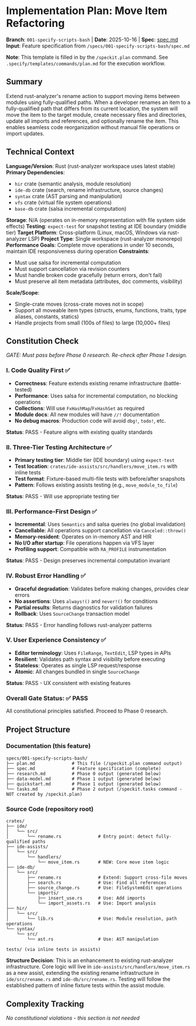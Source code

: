 # Implementation Plan: Move Item Refactoring

**Branch**: `001-specify-scripts-bash` | **Date**: 2025-10-16 | **Spec**: [spec.md](./spec.md)
**Input**: Feature specification from `/specs/001-specify-scripts-bash/spec.md`

**Note**: This template is filled in by the `/speckit.plan` command. See `.specify/templates/commands/plan.md` for the execution workflow.

## Summary

Extend rust-analyzer's rename action to support moving items between modules using fully-qualified paths. When a developer renames an item to a fully-qualified path that differs from its current location, the system will move the item to the target module, create necessary files and directories, update all imports and references, and optionally rename the item. This enables seamless code reorganization without manual file operations or import updates.

## Technical Context

**Language/Version**: Rust (rust-analyzer workspace uses latest stable)
**Primary Dependencies**:
- `hir` crate (semantic analysis, module resolution)
- `ide-db` crate (search, rename infrastructure, source changes)
- `syntax` crate (AST parsing and manipulation)
- `vfs` crate (virtual file system operations)
- `base-db` crate (salsa incremental computation)

**Storage**: N/A (operates on in-memory representation with file system side effects)
**Testing**: `expect-test` for snapshot testing at IDE boundary (middle tier)
**Target Platform**: Cross-platform (Linux, macOS, Windows via rust-analyzer LSP)
**Project Type**: Single workspace (rust-analyzer monorepo)
**Performance Goals**: Complete move operations in under 10 seconds, maintain IDE responsiveness during operation
**Constraints**:
- Must use salsa for incremental computation
- Must support cancellation via revision counters
- Must handle broken code gracefully (return errors, don't fail)
- Must preserve all item metadata (attributes, doc comments, visibility)

**Scale/Scope**:
- Single-crate moves (cross-crate moves not in scope)
- Support all moveable item types (structs, enums, functions, traits, type aliases, constants, statics)
- Handle projects from small (100s of files) to large (10,000+ files)

## Constitution Check

*GATE: Must pass before Phase 0 research. Re-check after Phase 1 design.*

### I. Code Quality First ✅

- **Correctness**: Feature extends existing rename infrastructure (battle-tested)
- **Performance**: Uses salsa for incremental computation, no blocking operations
- **Collections**: Will use `FxHashMap`/`FxHashSet` as required
- **Module docs**: All new modules will have `//!` documentation
- **No debug macros**: Production code will avoid `dbg!`, `todo!`, etc.

**Status**: PASS - Feature aligns with existing quality standards

### II. Three-Tier Testing Architecture ✅

- **Primary testing tier**: Middle tier (IDE boundary) using `expect-test`
- **Test location**: `crates/ide-assists/src/handlers/move_item.rs` with inline tests
- **Test format**: Fixture-based multi-file tests with before/after snapshots
- **Pattern**: Follows existing assists testing (e.g., `move_module_to_file`)

**Status**: PASS - Will use appropriate testing tier

### III. Performance-First Design ✅

- **Incremental**: Uses `Semantics` and salsa queries (no global invalidation)
- **Cancellable**: All operations support cancellation via `Canceled::throw()`
- **Memory-resident**: Operates on in-memory AST and HIR
- **No I/O after startup**: File operations happen via VFS layer
- **Profiling support**: Compatible with `RA_PROFILE` instrumentation

**Status**: PASS - Design preserves incremental computation invariant

### IV. Robust Error Handling ✅

- **Graceful degradation**: Validates before making changes, provides clear errors
- **No assertions**: Uses `always!()` and `never!()` for conditions
- **Partial results**: Returns diagnostics for validation failures
- **Rollback**: Uses `SourceChange` transaction model

**Status**: PASS - Error handling follows rust-analyzer patterns

### V. User Experience Consistency ✅

- **Editor terminology**: Uses `FileRange`, `TextEdit`, LSP types in APIs
- **Resilient**: Validates path syntax and visibility before executing
- **Stateless**: Operates as single LSP request/response
- **Atomic**: All changes bundled in single `SourceChange`

**Status**: PASS - UX consistent with existing features

### Overall Gate Status: ✅ PASS

All constitutional principles satisfied. Proceed to Phase 0 research.

## Project Structure

### Documentation (this feature)

```
specs/001-specify-scripts-bash/
├── plan.md              # This file (/speckit.plan command output)
├── spec.md              # Feature specification (complete)
├── research.md          # Phase 0 output (generated below)
├── data-model.md        # Phase 1 output (generated below)
├── quickstart.md        # Phase 1 output (generated below)
└── tasks.md             # Phase 2 output (/speckit.tasks command - NOT created by /speckit.plan)
```

### Source Code (repository root)

```
crates/
├── ide/
│   └── src/
│       └── rename.rs              # Entry point: detect fully-qualified paths
├── ide-assists/
│   └── src/
│       └── handlers/
│           └── move_item.rs       # NEW: Core move item logic
├── ide-db/
│   └── src/
│       ├── rename.rs              # Extend: Support cross-file moves
│       ├── search.rs              # Use: Find all references
│       ├── source_change.rs       # Use: FileSystemEdit operations
│       └── imports/
│           ├── insert_use.rs      # Use: Add imports
│           └── import_assets.rs   # Use: Import analysis
├── hir/
│   └── src/
│       └── lib.rs                 # Use: Module resolution, path operations
└── syntax/
    └── src/
        └── ast.rs                 # Use: AST manipulation

tests/ (via inline tests in assists)
```

**Structure Decision**: This is an enhancement to existing rust-analyzer infrastructure. Core logic will live in `ide-assists/src/handlers/move_item.rs` as a new assist, extending the existing rename infrastructure in `ide/src/rename.rs` and `ide-db/src/rename.rs`. Testing will follow the established pattern of inline fixture tests within the assist module.

## Complexity Tracking

*No constitutional violations - this section is not needed*
